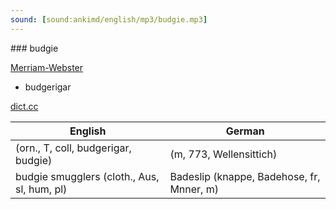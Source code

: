 ```yaml
---
sound: [sound:ankimd/english/mp3/budgie.mp3]
---
```


\### budgie

[Merriam-Webster](https://www.merriam-webster.com/dictionary/budgie)

- budgerigar

[dict.cc](https://www.dict.cc/budgie)

| English        | German       |
| -------------- | ------------ |
|  (orn., T, coll, budgerigar, budgie) |  (m, 773, Wellensittich) |
| budgie smugglers (cloth., Aus, sl, hum, pl) | Badeslip (knappe, Badehose, fr, Mnner, m) |
